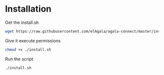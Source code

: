 # Installation
Get the install.sh
```bash
wget https://raw.githubusercontent.com/elAgala/agala-connect/master/install.sh
```
Give it execute permissions
```bash
chmod +x ./install.sh
```
Run the script
```bash
./install.sh
```
